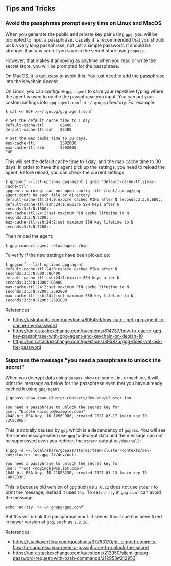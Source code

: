 ## Tips and Tricks

### Avoid the passphrase prompt every time on Linux and MacOS

When you generate the public and private key pair using `gpg`, you will be prompted to input a passphrase. Usually it is recommended that you should pick a very long passphrase, not just a simple password. It should be stronger than any secret you save in the secret store using `gopass`.

However, that makes it annoying as anytime when you read or write the secret store, you will be prompted for the passphrase.

On MacOS, it is quit easy to avoid this. You just need to add the passphrase into the Keychain Access.

On Linux, you can configure `gpg-agent` to save your repetitive typing where the agent is used to cache the passphrase you input. You can put your custom settings into `gpg-agent.conf` in `~/.gnupg` directory. For example:
```shell
$ cat << EOF >>~/.gnupg/gpg-agent.conf

# Set the default cache time to 1 day.
default-cache-ttl       86400
default-cache-ttl-ssh   86400

# Set the max cache time to 30 days.
max-cache-ttl           2592000
max-cache-ttl-ssh       2592000
EOF
```

This will set the default cache time to 1 day, and the max cache time to 30 days. In order to have the agent pick up the settings, you need to reload the agent. Before reload, you can check the current settings:
```shell
$ gpgconf --list-options gpg-agent | grep 'default-cache-ttl\|max-cache-ttl'
gpgconf: warning: can not open config file /root/.gnupg/gpg-agent.conf: No such file or directory
default-cache-ttl:24:0:expire cached PINs after N seconds:3:3:N:600::
default-cache-ttl-ssh:24:1:expire SSH keys after N seconds:3:3:N:1800::
max-cache-ttl:24:2:set maximum PIN cache lifetime to N seconds:3:3:N:7200::
max-cache-ttl-ssh:24:2:set maximum SSH key lifetime to N seconds:3:3:N:7200::
```

Then reload the agent:
```shell
$ gpg-connect-agent reloadagent /bye
```

To verify if the new settings have been picked up:
```shell
$ gpgconf --list-options gpg-agent
default-cache-ttl:24:0:expire cached PINs after N seconds:3:3:N:600::86400
default-cache-ttl-ssh:24:1:expire SSH keys after N seconds:3:3:N:1800::86400
max-cache-ttl:24:2:set maximum PIN cache lifetime to N seconds:3:3:N:7200::2592000
max-cache-ttl-ssh:24:2:set maximum SSH key lifetime to N seconds:3:3:N:7200::2592000
```

References

* https://askubuntu.com/questions/805459/how-can-i-get-gpg-agent-to-cache-my-password
* https://unix.stackexchange.com/questions/614737/how-to-cache-gpg-key-passphrase-with-gpg-agent-and-keychain-on-debian-10
* https://unix.stackexchange.com/questions/395875/gpg-does-not-ask-for-password

### Suppress the message "you need a passphrase to unlock the secret"

When you decrypt data using `gopass show` on some Linux machine, it will print the message as below for the passphrase even that you have already cached it using `gpg-agent`.
```shell
$ gopass show team-cluster-contexts/dev-env/cluster-foo

You need a passphrase to unlock the secret key for
user: "Nicole <nicole@example.com>"
2048-bit RSA key, ID 1056C9D6, created 2021-03-17 (main key ID 72C9C86E)
```

This is actually caused by `gpg` which is a dependency of `gopass`. You will see the same message when use `gpg` to decrypt data and the message can not be suppressed even you redirect the `stderr` output to `/dev/null`:
```shell
$ gpg -d ~/.local/share/gopass/stores/team-cluster-contexts/dev-env/cluster-foo.gpg 2>/dev/null

You need a passphrase to unlock the secret key for
user: "root <moyingbj@cn.ibm.com>"
2048-bit RSA key, ID 21DEB23E, created 2021-03-13 (main key ID F8D7E33F)
```

This is because old version of `gpg` such as `2.0.22` does not use `stderr` to print the message, instead it uses `tty`. To set `no-tty` in `gpg.conf` can avoid the message:
```shell
echo 'no-tty' >> ~/.gnupg/gpg.conf
```

But this will break the passphrase input. It seems this issue has been fixed in newer version of `gpg`, such as `2.2.20`.

References:

* https://stackoverflow.com/questions/37763170/git-signed-commits-how-to-suppress-you-need-a-passphrase-to-unlock-the-secret
* https://unix.stackexchange.com/questions/212950/silent-gnupg-password-request-with-bash-commands/212953#212953
